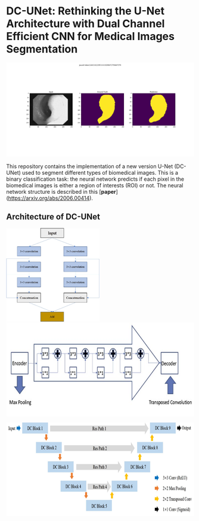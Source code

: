 # DC-UNet: Rethinking the U-Net Architecture with Dual Channel Efficient CNN for Medical Images Segmentation
![Image text](https://github.com/AngeLouCN/DC-UNet/blob/main/results/8.png)

This repository contains the implementation of a new version U-Net (DC-UNet) used to segment different types of biomedical images. This is a binary classification task: the neural network predicts if each pixel in the biomedical images is either a region of interests (ROI) or not. The neural network structure is described in this [**paper**] (https://arxiv.org/abs/2006.00414).
## Architecture of DC-UNet
<img src="https://github.com/AngeLouCN/DC-UNet/blob/main/model_architecture/DC-block.jpg" width="250" height="250" alt="DC-Block"/><img src="https://github.com/AngeLouCN/DC-UNet/blob/main/model_architecture/res_path.jpg" width="600" height="250" alt="Res-path"/></div>

<img src="https://github.com/AngeLouCN/DC-UNet/blob/main/model_architecture/dcunet.jpg" width="750" height="250" alt="DC-UNet"/></div>
